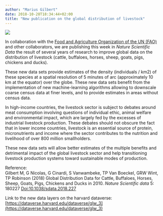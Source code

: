 ```yaml
---
author: "Marius Gilbert"
date: 2018-10-28T18:34:44+02:00
title: "New publication on the global distribution of livestock"
---
```


![](/images/GLW3_800.png)

In collaboration with the [Food and Agriculture Organization of the UN (FAO)](http://www.fao.org/livestock-systems) and other collaborators, we are publishing this week in 
*Nature Scientific Data* the result of several years of research to improve global data on the distribution of livestock 
(cattle, buffaloes, horses, sheep, goats, pigs, chickens and ducks). 

These new data sets provide estimates of the density (individuals / km2) of these species at a spatial resolution of 5 minutes of 
arc (approximately 10 km at the equator) over the globe. These new data sets benefit from the implementation of new machine-learning 
algorithms allowing to downscale coarse census data at finer levels, and to provide estimates in areas without census data. 

In high-income countries, the livestock sector is subject to debates around meat consumption involving questions of individual ethic, 
animal welfare and environmental impact, which are largely fed by the excesses of industrial livestock production. These debates should 
not obscure the fact that in lower income countries, livestock is an essential source of protein, micronutrients and income where 
the sector contributes to the nutrition and livelihood of over 800 million smallholders. 

These new data sets will allow better estimates of the multiple benefits and detrimental impact of the global livestock 
sector and help transitioning livestock production systems toward sustainable modes of production. 


Reference:  
Gilbert M, G Nicolas, G Cinardi, S Vanwambeke, TP Van Boeckel, GRW Wint, TP Robinson (2018) Global Distribution Data 
for Cattle, Buffaloes, Horses, Sheep, Goats, Pigs, Chickens and Ducks in 2010. 
*Nature Scientific data* 5: 180227 [Doi:10.1038/sdata.2018.227](https://doi.org/10.1038/sdata.2018.227)

Link to the new data layers on the harvard dataverse:  
[https://dataverse.harvard.edu/dataverse/glw_3](https://dataverse.harvard.edu/dataverse/glw_3)
